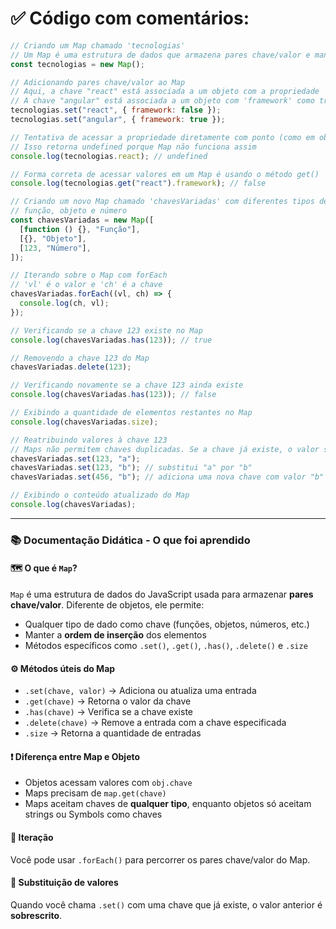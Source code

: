 # ✅ Código com comentários:

```javascript
// Criando um Map chamado 'tecnologias'
// Um Map é uma estrutura de dados que armazena pares chave/valor e mantém a ordem de inserção
const tecnologias = new Map();

// Adicionando pares chave/valor ao Map
// Aqui, a chave "react" está associada a um objeto com a propriedade 'framework' como false
// A chave "angular" está associada a um objeto com 'framework' como true
tecnologias.set("react", { framework: false });
tecnologias.set("angular", { framework: true });

// Tentativa de acessar a propriedade diretamente com ponto (como em objetos)
// Isso retorna undefined porque Map não funciona assim
console.log(tecnologias.react); // undefined

// Forma correta de acessar valores em um Map é usando o método get()
console.log(tecnologias.get("react").framework); // false

// Criando um novo Map chamado 'chavesVariadas' com diferentes tipos de chave:
// função, objeto e número
const chavesVariadas = new Map([
  [function () {}, "Função"],
  [{}, "Objeto"],
  [123, "Número"],
]);

// Iterando sobre o Map com forEach
// 'vl' é o valor e 'ch' é a chave
chavesVariadas.forEach((vl, ch) => {
  console.log(ch, vl);
});

// Verificando se a chave 123 existe no Map
console.log(chavesVariadas.has(123)); // true

// Removendo a chave 123 do Map
chavesVariadas.delete(123);

// Verificando novamente se a chave 123 ainda existe
console.log(chavesVariadas.has(123)); // false

// Exibindo a quantidade de elementos restantes no Map
console.log(chavesVariadas.size);

// Reatribuindo valores à chave 123
// Maps não permitem chaves duplicadas. Se a chave já existe, o valor será substituído
chavesVariadas.set(123, "a");
chavesVariadas.set(123, "b"); // substitui "a" por "b"
chavesVariadas.set(456, "b"); // adiciona uma nova chave com valor "b"

// Exibindo o conteúdo atualizado do Map
console.log(chavesVariadas);
```

---

### 📚 **Documentação Didática - O que foi aprendido**

#### 🗺️ O que é `Map`?

`Map` é uma estrutura de dados do JavaScript usada para armazenar **pares chave/valor**. Diferente de objetos, ele permite:
- Qualquer tipo de dado como chave (funções, objetos, números, etc.)
- Manter a **ordem de inserção** dos elementos
- Métodos específicos como `.set()`, `.get()`, `.has()`, `.delete()` e `.size`

#### ⚙️ Métodos úteis do Map

- `.set(chave, valor)` → Adiciona ou atualiza uma entrada
- `.get(chave)` → Retorna o valor da chave
- `.has(chave)` → Verifica se a chave existe
- `.delete(chave)` → Remove a entrada com a chave especificada
- `.size` → Retorna a quantidade de entradas

#### ❗ Diferença entre Map e Objeto

- Objetos acessam valores com `obj.chave`
- Maps precisam de `map.get(chave)`
- Maps aceitam chaves de **qualquer tipo**, enquanto objetos só aceitam strings ou Symbols como chaves

#### 🔁 Iteração

Você pode usar `.forEach()` para percorrer os pares chave/valor do Map.

#### 🔄 Substituição de valores

Quando você chama `.set()` com uma chave que já existe, o valor anterior é **sobrescrito**.